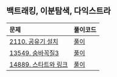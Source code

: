 ## 백트래킹, 이분탐색, 다익스트라

| 문제                                                       | 풀이코드                    |
|:---------------------------------------------------------|:------------------------|
| [2110. 공유기 설치 ](https://www.acmicpc.net/problem/2110) | [풀이](./BJ_G4_2110.java)  |
| [13549. 숨바꼭질3](https://www.acmicpc.net/problem/13549) | [풀이](./BJ_G5_13549.java)  |
| [14889. 스타트와 링크](https://www.acmicpc.net/problem/14889) | [풀이](./BJ_S1_14889.java)  |

